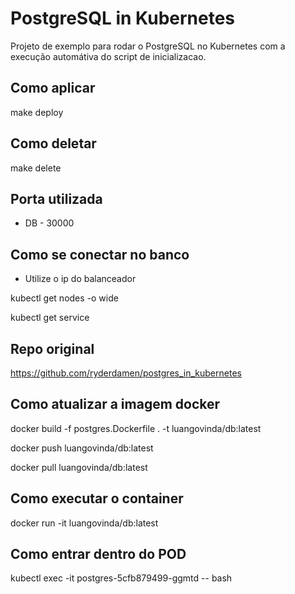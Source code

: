# PostgreSQL in Kubernetes

Projeto de exemplo para rodar o PostgreSQL no Kubernetes com a execução automátiva do script de inicializacao.

## Como aplicar

make deploy

## Como deletar

make delete

## Porta utilizada

- DB - 30000

## Como se conectar no banco

* Utilize o ip do balanceador

kubectl get nodes -o wide

kubectl get service

## Repo original 

https://github.com/ryderdamen/postgres_in_kubernetes


## Como atualizar a imagem docker

docker build -f postgres.Dockerfile . -t luangovinda/db:latest

docker push luangovinda/db:latest

docker pull luangovinda/db:latest

## Como executar o container

docker run -it luangovinda/db:latest

## Como entrar dentro do POD

kubectl exec -it postgres-5cfb879499-ggmtd -- bash
